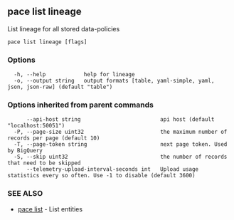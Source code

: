## pace list lineage

List lineage for all stored data-policies

```
pace list lineage [flags]
```

### Options

```
  -h, --help            help for lineage
  -o, --output string   output formats [table, yaml-simple, yaml, json, json-raw] (default "table")
```

### Options inherited from parent commands

```
      --api-host string                         api host (default "localhost:50051")
  -P, --page-size uint32                        the maximum number of records per page (default 10)
  -T, --page-token string                       next page token. Used by BigQuery
  -S, --skip uint32                             the number of records that need to be skipped
      --telemetry-upload-interval-seconds int   Upload usage statistics every so often. Use -1 to disable (default 3600)
```

### SEE ALSO

* [pace list](pace_list.md)	 - List entities


